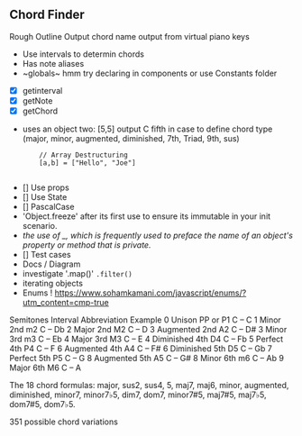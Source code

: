 ## Chord Finder

Rough Outline Output chord name output from virtual piano keys

-  Use intervals to determin chords
-  Has note aliases
-  ~globals~ hmm try declaring in components or use Constants folder
- [x] getinterval
- [x] getNote
- [x] getChord
  
-  uses an object two: [5,5] output C fifth in case to define chord type (major, minor, augmented, diminished, 7th, Triad, 9th, sus) 
    ```
        // Array Destructuring
        [a,b] = ["Hello", "Joe"]
        
    ```
- [] Use props
- [] Use State
- [] PascalCase
-  'Object.freeze' after its first use to ensure its immutable in your init scenario.
-  *the use of _, which is frequently used to preface the name of an object's property or method that is private.* 
-  [] Test cases
-  Docs / Diagram
-  investigate '.map()' `.filter()` 
-  iterating objects
-  Enums ! https://www.sohamkamani.com/javascript/enums/?utm_content=cmp-true


Semitones	Interval	Abbreviation	Example
0	Unison	PP or P1	C – C
1	Minor 2nd	m2	C – Db
2	Major 2nd	M2	C – D
3	Augmented 2nd	A2	C – D#
3	Minor 3rd	m3	C – Eb
4	Major 3rd	M3	C – E
4	Diminished 4th	D4	C – Fb
5	Perfect 4th	P4	C – F
6	Augmented 4th	A4	C – F#
6	Diminished 5th	D5	C – Gb
7	Perfect 5th	P5	C – G
8	Augmented 5th	A5	C – G#
8	Minor 6th	m6	C – Ab
9	Major 6th	M6	C – A

The 18 chord formulas: major, sus2, sus4, 5, maj7, maj6, minor, augmented, diminished, minor7, minor7♭5, dim7, dom7, minor7#5, maj7#5, maj7♭5, dom7#5, dom7♭5.

351 possible chord variations